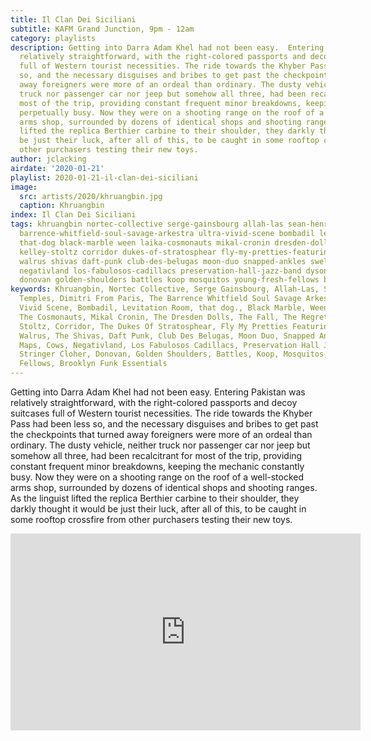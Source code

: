 ```yaml
---
title: Il Clan Dei Siciliani
subtitle: KAFM Grand Junction, 9pm - 12am
category: playlists
description: Getting into Darra Adam Khel had not been easy.  Entering Pakistan was
  relatively straightforward, with the right-colored passports and decoy suitcases
  full of Western tourist necessities. The ride towards the Khyber Pass had been less
  so, and the necessary disguises and bribes to get past the checkpoints that turned
  away foreigners were more of an ordeal than ordinary. The dusty vehicle, neither
  truck nor passenger car nor jeep but somehow all three, had been recalcitrant for
  most of the trip, providing constant frequent minor breakdowns, keeping the mechanic
  perpetually busy. Now they were on a shooting range on the roof of a well-stocked
  arms shop, surrounded by dozens of identical shops and shooting ranges. As the linguist
  lifted the replica Berthier carbine to their shoulder, they darkly thought it would
  be just their luck, after all of this, to be caught in some rooftop crossfire from
  other purchasers testing their new toys.
author: jclacking
airdate: '2020-01-21'
playlist: 2020-01-21-il-clan-dei-siciliani
image:
  src: artists/2020/khruangbin.jpg
  caption: Khruangbin
index: Il Clan Dei Siciliani
tags: khruangbin nortec-collective serge-gainsbourg allah-las sean-henry temples dimitri-from-paris
  barrence-whitfield-soul-savage-arkestra ultra-vivid-scene bombadil levitation-room
  that-dog black-marble ween laika-cosmonauts mikal-cronin dresden-dolls fall regrettes
  kelley-stoltz corridor dukes-of-stratosphear fly-my-pretties-featuring-la-mitchell
  walrus shivas daft-punk club-des-belugas moon-duo snapped-ankles swell-maps cows
  negativland los-fabulosos-cadillacs preservation-hall-jazz-band dyson-stringer-cloher
  donovan golden-shoulders battles koop mosquitos young-fresh-fellows brooklyn-funk-essentials
keywords: Khruangbin, Nortec Collective, Serge Gainsbourg, Allah-Las, Sean Henry,
  Temples, Dimitri From Paris, The Barrence Whitfield Soul Savage Arkestra, Ultra
  Vivid Scene, Bombadil, Levitation Room, that dog., Black Marble, Ween, Laika &amp;
  The Cosmonauts, Mikal Cronin, The Dresden Dolls, The Fall, The Regrettes, Kelley
  Stoltz, Corridor, The Dukes Of Stratosphear, Fly My Pretties Featuring LA Mitchell,
  Walrus, The Shivas, Daft Punk, Club Des Belugas, Moon Duo, Snapped Ankles, Swell
  Maps, Cows, Negativland, Los Fabulosos Cadillacs, Preservation Hall Jazz Band, Dyson
  Stringer Cloher, Donovan, Golden Shoulders, Battles, Koop, Mosquitos, Young Fresh
  Fellows, Brooklyn Funk Essentials
---
```

Getting into Darra Adam Khel had not been easy.  Entering Pakistan was relatively straightforward, with the right-colored passports and decoy suitcases full of Western tourist necessities. The ride towards the Khyber Pass had been less so, and the necessary disguises and bribes to get past the checkpoints that turned away foreigners were more of an ordeal than ordinary. The dusty vehicle, neither truck nor passenger car nor jeep but somehow all three, had been recalcitrant for most of the trip, providing constant frequent minor breakdowns, keeping the mechanic constantly busy. Now they were on a shooting range on the roof of a well-stocked arms shop, surrounded by dozens of identical shops and shooting ranges. As the linguist lifted the replica Berthier carbine to their shoulder, they darkly thought it would be just their luck, after all of this, to be caught in some rooftop crossfire from other purchasers testing their new toys.

<div class="tlo-detail-video"><iframe width="560" height="315" src="https://www.youtube.com/embed/videoseries?list=PLChm3Ffgt_glPpDfSfExZIkiDBXrnaEcS" frameborder="0" allow="accelerometer; autoplay; encrypted-media; gyroscope; picture-in-picture" allowfullscreen></iframe></div>
